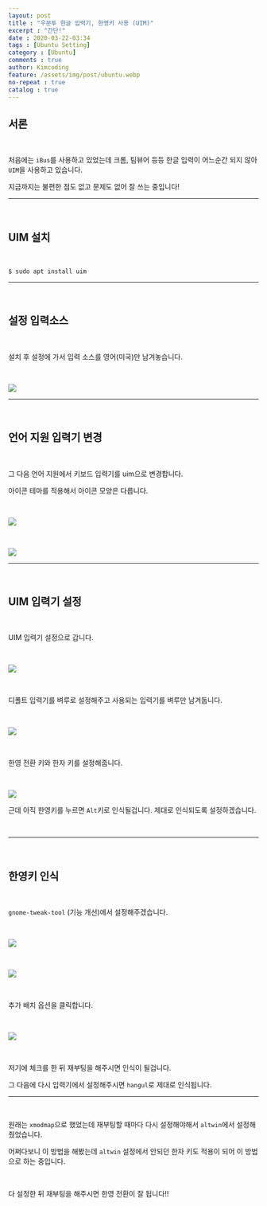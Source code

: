 ```yaml
---
layout: post
title : "우분투 한글 입력기, 한영키 사용 (UIM)"
excerpt : "간단!"
date : 2020-03-22-03:34
tags : [Ubuntu Setting]
category : [Ubuntu]
comments : true
author: Kimcoding
feature: /assets/img/post/ubuntu.webp
no-repeat : true
catalog : true
---
```




## 서론

<br/>

처음에는 `iBus`를 사용하고 있었는데 크롬, 팀뷰어 등등 한글 입력이 어느순간 되지 않아 `UIM`을 사용하고 있습니다.



지금까지는 불편한 점도 없고 문제도 없어 잘 쓰는 중입니다!


---

<br/>

## UIM 설치

<br/>

```shell
$ sudo apt install uim
```

---
<br/>

## 설정 입력소스

<br/>

설치 후 설정에 가서 입력 소스를 영어(미국)만 남겨놓습니다.

<br/>

![](https://user-images.githubusercontent.com/57852139/77235518-a6f00d00-6bf9-11ea-89dd-79683d2162ce.png)

---

<br/>

## 언어 지원 입력기 변경

<br/>

그 다음 언어 지원에서 키보드 입력기를 uim으로 변경합니다.

아이콘 테마를 적용해서 아이콘 모양은 다릅니다.

<br/>

![](https://user-images.githubusercontent.com/57852139/77235127-a43fe880-6bf6-11ea-9af2-8a4b38a11e1c.png)


<br/>


![](https://user-images.githubusercontent.com/57852139/77234974-93db3e00-6bf5-11ea-9647-73fa9f276817.png)


---

<br/>

## UIM 입력기 설정

<br/>

UIM 입력기 설정으로 갑니다.



<br/>



![](https://user-images.githubusercontent.com/57852139/77234794-87a2b100-6bf4-11ea-9285-c2c119a44bc2.png)





<br/>



디폴트 입력기를 벼루로 설정해주고 사용되는 입력기를 벼루만 남겨둡니다.

<br/>

![](https://user-images.githubusercontent.com/57852139/77235042-faf8f280-6bf5-11ea-8a85-c6218278e784.png)



<br/>



한영 전환 키와 한자 키를 설정해줍니다.

<br/>

![](https://user-images.githubusercontent.com/57852139/77235435-f4b84580-6bf8-11ea-90ce-08661fbd746a.png)
<br/>

근데 아직 한영키를 누르면 `Alt`키로 인식될겁니다. 제대로 인식되도록 설정하겠습니다.

<br/>

---

<br/>


## 한영키 인식

<br/>

`gnome-tweak-tool` (기능 개선)에서 설정해주겠습니다.

<br/>

![](https://user-images.githubusercontent.com/57852139/77235175-fbde5400-6bf6-11ea-8034-27242a8208f6.png)

<br/>

![](https://user-images.githubusercontent.com/57852139/77235206-347e2d80-6bf7-11ea-9fc9-c4d1a09a1d79.png)

<br/>

추가 배치 옵션을 클릭합니다.

<br/>

![](https://user-images.githubusercontent.com/57852139/77235223-5d062780-6bf7-11ea-9ef2-4566ef47b146.png)

<br/>

저기에 체크를 한 뒤 재부팅을 해주시면 인식이 될겁니다.

그 다음에 다시 입력기에서 설정해주시면 `hangul`로 제대로 인식됩니다.

---

<br/>

원래는 `xmodmap`으로 했었는데 재부팅할 때마다 다시 설정해야해서 `altwin`에서 설정해줬었습니다.

어쩌다보니 이 방법을 해봤는데 `altwin` 설정에서 안되던 한자 키도 적용이 되어 이 방법으로 하는 중입니다.

<br/>

다 설정한 뒤 재부팅을 해주시면 한영 전환이 잘 됩니다!!